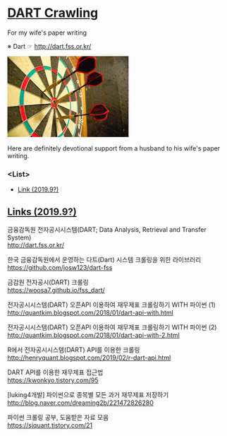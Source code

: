 # [DART Crawling](../../README.md#web-crawling)

For my wife's paper writing  

※ Dart ☞ http://dart.fss.or.kr/  

![dart](Images/Dart_wikipedia.jpg)

Here are definitely devotional support from a husband to his wife's paper writing.


### \<List>

- [Link (2019.9?)](#links-20199)


## [Links (2019.9?)](#lst)

금융감독원 전자공시시스템(DART; Data Analysis, Retrieval and Transfer System)  
http://dart.fss.or.kr/

한국 금융감독원에서 운영하는 다트(Dart) 시스템 크롤링을 위한 라이브러리  
https://github.com/josw123/dart-fss

금감원 전자공시(DART) 크롤링  
https://woosa7.github.io/fss_dart/

전자공시시스템(DART) 오픈API 이용하여 재무제표 크롤링하기 WITH 파이썬 (1)  
http://quantkim.blogspot.com/2018/01/dart-api-with.html

전자공시시스템(DART) 오픈API 이용하여 재무제표 크롤링하기 WITH 파이썬 (2)  
http://quantkim.blogspot.com/2018/01/dart-api-with-2.html

R에서 전자공시시스템(DART) API를 이용한 크롤링  
http://henryquant.blogspot.com/2019/02/r-dart-api.html

DART API를 이용한 재무제표 접근법  
https://kwonkyo.tistory.com/95

[luking4개발] 파이썬으로 종목별 모든 과거 재무제표 저장하기  
http://blog.naver.com/dreaming2b/221472826280

파이썬 크롤링 공부, 도움받은 자료 모음  
https://sjquant.tistory.com/21